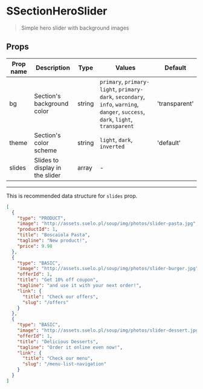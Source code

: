# SSectionHeroSlider

> Simple hero slider with background images

## Props

| Prop name | Description                     | Type   | Values                                                                                                                          | Default       |
| --------- | ------------------------------- | ------ | ------------------------------------------------------------------------------------------------------------------------------- | ------------- |
| bg        | Section's background color      | string | `primary`, `primary-light`, `primary-dark`, `secondary`, `info`, `warning`, `danger`, `success`, `dark`, `light`, `transparent` | 'transparent' |
| theme     | Section's color scheme          | string | `light`, `dark`, `inverted`                                                                                                     | 'default'     |
| slides    | Slides to display in the slider | array  | -                                                                                                                               |               |

---

This is recommended data structure for `slides` prop.

```json
[
  {
    "type": "PRODUCT",
    "image": "http://assets.suelo.pl/soup/img/photos/slider-pasta.jpg",
    "productId": 1,
    "title": "Boscaiola Pasta",
    "tagline": "New product!",
    "price": 9.98
  },
  {
    "type": "BASIC",
    "image": "http://assets.suelo.pl/soup/img/photos/slider-burger.jpg",
    "offerId": 1,
    "title": "Get 10% off coupon",
    "tagline": "and use it with your next order!",
    "link": {
      "title": "Check our offers",
      "slug": "/offers"
    }
  },
  {
    "type": "BASIC",
    "image": "http://assets.suelo.pl/soup/img/photos/slider-dessert.jpg",
    "offerId": 1,
    "title": "Delicious Desserts",
    "tagline": "Order it online even now!",
    "link": {
      "title": "Check our menu",
      "slug": "/menu-list-navigation"
    }
  }
]
```
